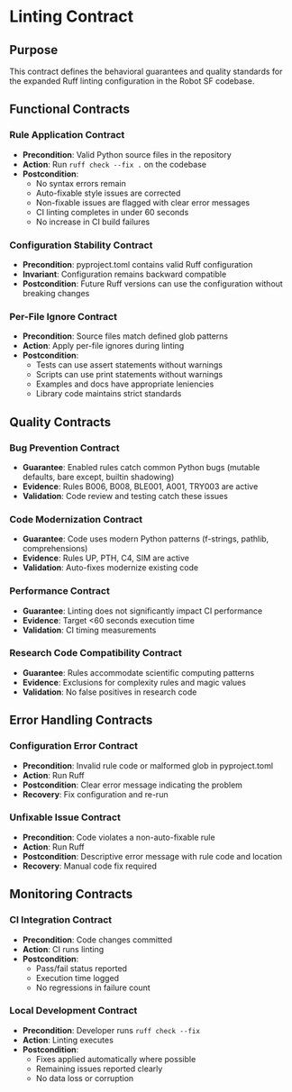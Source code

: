 # Linting Contract

## Purpose
This contract defines the behavioral guarantees and quality standards for the expanded Ruff linting configuration in the Robot SF codebase.

## Functional Contracts

### Rule Application Contract
- **Precondition**: Valid Python source files in the repository
- **Action**: Run `ruff check --fix .` on the codebase
- **Postcondition**: 
  - No syntax errors remain
  - Auto-fixable style issues are corrected
  - Non-fixable issues are flagged with clear error messages
  - CI linting completes in under 60 seconds
  - No increase in CI build failures

### Configuration Stability Contract
- **Precondition**: pyproject.toml contains valid Ruff configuration
- **Invariant**: Configuration remains backward compatible
- **Postcondition**: Future Ruff versions can use the configuration without breaking changes

### Per-File Ignore Contract
- **Precondition**: Source files match defined glob patterns
- **Action**: Apply per-file ignores during linting
- **Postcondition**: 
  - Tests can use assert statements without warnings
  - Scripts can use print statements without warnings
  - Examples and docs have appropriate leniencies
  - Library code maintains strict standards

## Quality Contracts

### Bug Prevention Contract
- **Guarantee**: Enabled rules catch common Python bugs (mutable defaults, bare except, builtin shadowing)
- **Evidence**: Rules B006, B008, BLE001, A001, TRY003 are active
- **Validation**: Code review and testing catch these issues

### Code Modernization Contract
- **Guarantee**: Code uses modern Python patterns (f-strings, pathlib, comprehensions)
- **Evidence**: Rules UP, PTH, C4, SIM are active
- **Validation**: Auto-fixes modernize existing code

### Performance Contract
- **Guarantee**: Linting does not significantly impact CI performance
- **Evidence**: Target <60 seconds execution time
- **Validation**: CI timing measurements

### Research Code Compatibility Contract
- **Guarantee**: Rules accommodate scientific computing patterns
- **Evidence**: Exclusions for complexity rules and magic values
- **Validation**: No false positives in research code

## Error Handling Contracts

### Configuration Error Contract
- **Precondition**: Invalid rule code or malformed glob in pyproject.toml
- **Action**: Run Ruff
- **Postcondition**: Clear error message indicating the problem
- **Recovery**: Fix configuration and re-run

### Unfixable Issue Contract
- **Precondition**: Code violates a non-auto-fixable rule
- **Action**: Run Ruff
- **Postcondition**: Descriptive error message with rule code and location
- **Recovery**: Manual code fix required

## Monitoring Contracts

### CI Integration Contract
- **Precondition**: Code changes committed
- **Action**: CI runs linting
- **Postcondition**: 
  - Pass/fail status reported
  - Execution time logged
  - No regressions in failure count

### Local Development Contract
- **Precondition**: Developer runs `ruff check --fix`
- **Action**: Linting executes
- **Postcondition**: 
  - Fixes applied automatically where possible
  - Remaining issues reported clearly
  - No data loss or corruption